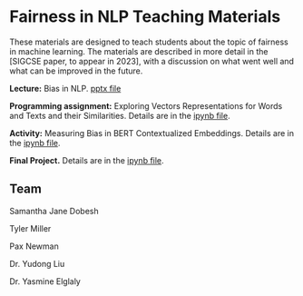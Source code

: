 # Fairness in NLP Teaching Materials

These materials are designed to teach students about the topic of fairness in machine learning. The materials are described in more detail in the [SIGCSE paper, to appear in 2023], with a discussion on what went well and what can be improved in the future. 

**Lecture:** Bias in NLP. [pptx file](https://github.com/thekindlab/MLFairnessEducation/blob/main/Bias%20in%20NLP.pptx)

**Programming assignment:** Exploring Vectors Representations for Words and Texts and their Similarities. Details are in the [ipynb file](https://colab.research.google.com/drive/1dntYD61cBM09MbXi47kdaWMUGT6t_COd?usp=sharing).

**Activity:** Measuring Bias in BERT Contextualized Embeddings. Details are in the [ipynb file](https://colab.research.google.com/drive/1rLnnG5vR76nfuaNhOGI2Pl6HgH6xSoMp?usp=sharing). 

**Final Project.** Details are in the [ipynb file](https://colab.research.google.com/drive/1s2D0FAfTMQ-iBzSUGDIIFZ4OINp9wtzj?usp=sharing).

## Team

Samantha Jane Dobesh

Tyler Miller

Pax Newman

Dr. Yudong Liu

Dr. Yasmine Elglaly

